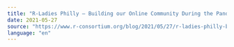 ```yaml
---
title: "R-Ladies Philly – Building our Online Community During the Pandemic"
date: 2021-05-27
source: "https://www.r-consortium.org/blog/2021/05/27/r-ladies-philly-building-our-online-community-during-the-pandemic"
language: "en"
---
```

